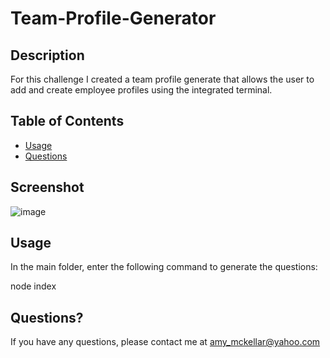 # Team-Profile-Generator

## Description

For this challenge I created a team profile generate that allows the user to add and create employee profiles using the integrated terminal.

## Table of Contents

- [Usage](#usage)
- [Questions](#questions)

## Screenshot
![image](https://user-images.githubusercontent.com/115676110/224601127-e6370cf5-b5d6-4cff-b9cd-c76d47470153.png)


## Usage

In the main folder, enter the following command to generate the questions:

node index

## Questions?

If you have any questions, please contact me at amy_mckellar@yahoo.com
